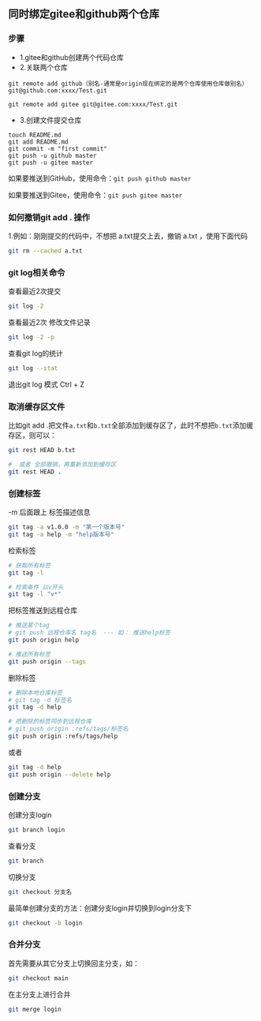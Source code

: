 ## 同时绑定gitee和github两个仓库

### 步骤

- 1.gitee和github创建两个代码仓库
- 2.关联两个仓库

```
git remote add github（别名-通常是origin现在绑定的是两个仓库使用仓库做别名） git@github.com:xxxx/Test.git

git remote add gitee git@gitee.com:xxxx/Test.git
```

- 3.创建文件提交仓库

```
touch README.md
git add README.md
git commit -m "first commit"
git push -u github master
git push -u gitee master
```

如果要推送到GitHub，使用命令：`git push github master`

如果要推送到Gitee，使用命令：`git push gitee master`



### 如何撤销git add . 操作

1.例如：刚刚提交的代码中，不想把 a.txt提交上去，撤销 a.txt ，使用下面代码 

```bash
git rm --cached a.txt
```





### git log相关命令

查看最近2次提交

```bash
git log -2
```

查看最近2次 修改文件记录

```bash
git log -2 -p
```

查看git log的统计

```bash
git log --stat
```

退出git log 模式 Ctrl + Z



### 取消缓存区文件

比如git add .把文件`a.txt`和`b.txt`全部添加到缓存区了，此时不想把`b.txt`添加缓存区，则可以：

```bash
git rest HEAD b.txt

#  或者 全部撤销，再重新添加到缓存区
git rest HEAD . 
```



### 创建标签

-m 后面跟上 标签描述信息

```bash
git tag -a v1.0.0 -m "第一个版本号"
git tag -a help -m "help版本号"
```

检索标签

```bash
# 获取所有标签
git tag -l

# 检索条件 以v开头
git tag -l "v*"
```

把标签推送到远程仓库

```bash
# 推送某个tag
# git push 远程仓库名 tag名  --- 如： 推送help标签
git push origin help

# 推送所有标签
git push origin --tags
```

删除标签

```bash
# 删除本地仓库标签
# git tag -d 标签名
git tag -d help

# 把删除的标签同步到远程仓库
# git push origin :refs/tags/标签名
git push origin :refs/tags/help
```

或者

```bash
git tag -d help
git push origin --delete help
```



### 创建分支

创建分支login

```bash
git branch login
```

查看分支

```bash
git branch
```

切换分支

```bash
git checkout 分支名
```

最简单创建分支的方法：创建分支login并切换到login分支下

```bash
git checkout -b login
```



### 合并分支

首先需要从其它分支上切换回主分支，如：

```bash
git checkout main
```

在主分支上进行合并

```bash
git merge login
```

